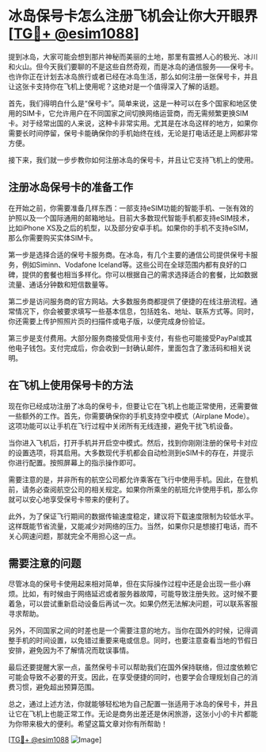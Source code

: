 # 冰岛保号卡怎么注册飞机会让你大开眼界[[TG💪+ @esim1088](https://t.me/s/esim1088)]

提到冰岛，大家可能会想到那片神秘而美丽的土地，那里有震撼人心的极光、冰川和火山。但今天我们要聊的不是这些自然奇观，而是冰岛的通信服务——保号卡。也许你正在计划去冰岛旅行或者已经在冰岛生活，那么如何注册一张保号卡，并且让这张卡支持你在飞机上使用呢？这绝对是一个值得深入了解的话题。

首先，我们得明白什么是“保号卡”。简单来说，这是一种可以在多个国家和地区使用的SIM卡，它允许用户在不同国家之间切换网络运营商，而无需频繁更换SIM卡。对于经常出国的人来说，这种卡非常实用。尤其是在冰岛这样的地方，如果你需要长时间停留，保号卡能确保你的手机始终在线，无论是打电话还是上网都非常方便。

接下来，我们就一步步教你如何注册冰岛的保号卡，并且让它支持飞机上的使用。

## 注册冰岛保号卡的准备工作

在开始之前，你需要准备几样东西：一部支持eSIM功能的智能手机、一张有效的护照以及一个国际通用的邮箱地址。目前大多数现代智能手机都支持eSIM技术，比如iPhone XS及之后的机型，以及部分安卓手机。如果你的手机不支持eSIM，那么你需要购买实体SIM卡。

第一步是选择合适的保号卡服务商。在冰岛，有几个主要的通信公司提供保号卡服务，例如Siminn、Vodafone Iceland等。这些公司在全球范围内都有良好的口碑，提供的套餐也相当多样化。你可以根据自己的需求选择适合的套餐，比如数据流量、通话分钟数和短信数量等。

第二步是访问服务商的官方网站。大多数服务商都提供了便捷的在线注册流程。通常情况下，你会被要求填写一些基本信息，包括姓名、地址、联系方式等。同时，你还需要上传护照照片页的扫描件或电子版，以便完成身份验证。

第三步是支付费用。大部分服务商接受信用卡支付，有些也可能接受PayPal或其他电子钱包。支付完成后，你会收到一封确认邮件，里面包含了激活码和相关说明。

## 在飞机上使用保号卡的方法

现在你已经成功注册了冰岛的保号卡，但要让它在飞机上也能正常使用，还需要做一些额外的工作。首先，你需要确保你的手机支持空中模式（Airplane Mode）。这项功能可以让手机在飞行过程中关闭所有无线连接，避免干扰飞机设备。

当你进入飞机后，打开手机并开启空中模式。然后，找到你刚刚注册的保号卡对应的设置选项，将其启用。大多数现代手机都会自动检测到eSIM卡的存在，并提示你进行配置。按照屏幕上的指示操作即可。

需要注意的是，并非所有的航空公司都允许乘客在飞行中使用手机。因此，在登机前，请务必查阅航空公司的相关规定。如果你所乘坐的航班允许使用手机，那么你就可以安心地享受保号卡带来的便利了。

此外，为了保证飞行期间的数据传输速度稳定，建议将下载速度限制为较低水平。这样既能节省流量，又能减少对网络的压力。当然，如果你只是想接打电话，而不关心网速问题，那就完全不用担心这一点。

## 需要注意的问题

尽管冰岛的保号卡使用起来相对简单，但在实际操作过程中还是会出现一些小麻烦。比如，有时候由于网络延迟或者服务器故障，可能导致注册失败。这时候不要着急，可以尝试重新启动设备后再试一次。如果仍然无法解决问题，可以联系客服寻求帮助。

另外，不同国家之间的时差也是一个需要注意的地方。当你在国外的时候，记得调整手机的时间设置，以免错过重要来电或信息。同时，也要注意查看当地的节假日安排，避免因为不了解情况而耽误事情。

最后还要提醒大家一点，虽然保号卡可以帮助我们在国外保持联络，但过度依赖它可能会导致不必要的开支。因此，在享受便捷的同时，也要学会合理规划自己的消费习惯，避免超出预算范围。

总之，通过上述方法，你就能够轻松地为自己配置一张适用于冰岛的保号卡，并且让它在飞机上也能正常工作。无论是商务出差还是休闲旅游，这张小小的卡片都能为你带来极大的便利。希望这篇文章对你有所帮助！

[[TG💪+ @esim1088](https://t.me/s/esim1088) ![Image](https://i.postimg.cc/4NQfJmqS/Snipaste-2025-05-13-00-14-12.png)]